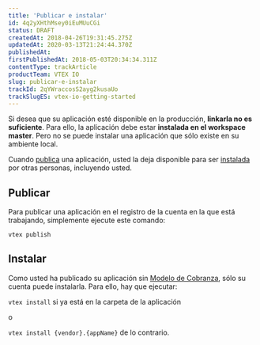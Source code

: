 ```yaml
---
title: 'Publicar e instalar'
id: 4q2yXHthMsey0iEuMUuCGi
status: DRAFT
createdAt: 2018-04-26T19:31:45.275Z
updatedAt: 2020-03-13T21:24:44.370Z
publishedAt: 
firstPublishedAt: 2018-05-03T20:34:34.311Z
contentType: trackArticle
productTeam: VTEX IO
slug: publicar-e-instalar
trackId: 2qYWraccosS2ayg2kusaUo
trackSlugES: vtex-io-getting-started
---
```


Si desea que su aplicación esté disponible en la producción, __linkarla no es suficiente__. Para ello, la aplicación debe estar __instalada en el workspace master__. Pero no se puede instalar una aplicación que sólo existe en su ambiente local.

Cuando [publica](/es/faq/que-significa-publicar-una-app) una aplicación, usted la deja disponible para ser [instalada](/es/faq/que-significa-instalar-una-app) por otras personas, incluyendo usted.

## Publicar

Para publicar una aplicación en el registro de la cuenta en la que está trabajando, simplemente ejecute este comando:

`vtex publish`

## Instalar

Como usted ha publicado su aplicación sin [Modelo de Cobranza](/es/tutorial/modelos-de-cobranca-de-apps), sólo su cuenta puede instalarla. Para ello, hay que ejecutar:

`vtex install` si ya está en la carpeta de la aplicación

o

`vtex install {vendor}.{appName}` de lo contrario.
